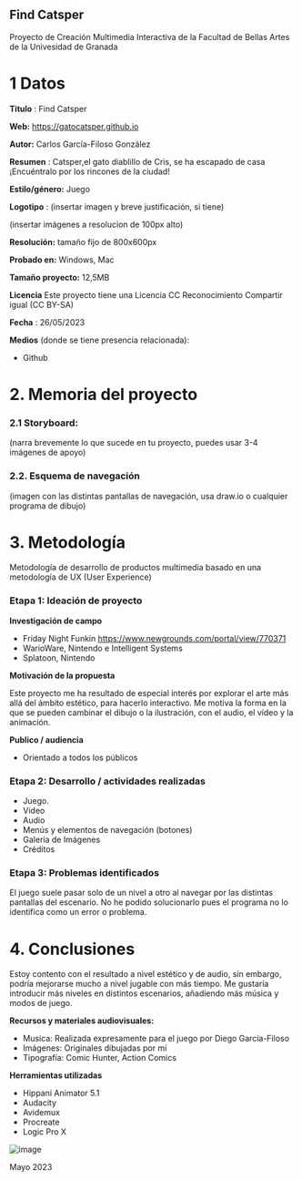 ## Find Catsper

Proyecto de Creación Multimedia Interactiva de la  Facultad de Bellas Artes de la Univesidad de Granada



# 1 Datos 



**Titulo** : Find Catsper

**Web:**   https://gatocatsper.github.io

**Autor:**  Carlos García-Filoso González

**Resumen** : Catsper,el gato diablillo de Cris, se ha escapado de casa ¡Encuéntralo por los rincones de la ciudad!

**Estilo/género:**  Juego

**Logotipo** : (insertar imagen y breve justificación, si  tiene) 

(insertar imágenes a resolucion de 100px alto)

**Resolución:** tamaño fijo de 800x600px 

**Probado en:**   Windows, Mac

**Tamaño proyecto:** 12,5MB

**Licencia** Este proyecto tiene una Licencia CC Reconocimiento Compartir igual (CC BY-SA)

**Fecha** : 26/05/2023

**Medios** (donde se tiene presencia relacionada):

- Github

# 2. Memoria del proyecto 

### 2.1 Storyboard: 



(narra brevemente lo que sucede en tu proyecto, puedes usar 3-4 imágenes de apoyo)



### 2.2. Esquema de navegación 



(imagen con las distintas pantallas de navegación, usa draw.io o cualquier programa de dibujo)







# 3. Metodología

Metodología de desarrollo de productos multimedia basado en una metodología de UX (User Experience)



### Etapa 1: Ideación de proyecto

**Investigación de campo**

- Friday Night Funkin https://www.newgrounds.com/portal/view/770371
- WarioWare, Nintendo e Intelligent Systems
- Splatoon, Nintendo



**Motivación de la propuesta** 

Este proyecto me ha resultado de especial interés por explorar el arte más allá del ámbito estético, para hacerlo interactivo. Me motiva la forma en la que se pueden cambinar el dibujo o la ilustración, con el audio, el vídeo y la animación. 



**Publico / audiencia**

- Orientado a todos los públicos





### Etapa 2: Desarrollo / actividades realizadas

- Juego. 
- Video
- Audio 
- Menús y elementos de navegación (botones)
- Galería de Imágenes
- Créditos



### Etapa 3: Problemas identificados

El juego suele pasar solo de un nivel a otro al navegar por las distintas pantallas del escenario. No he podido solucionarlo pues el programa no lo identifica como un error o problema.



# 4. Conclusiones 

Estoy contento con el resultado a nivel estético y de audio, sin embargo, podría mejorarse mucho a nivel jugable con más tiempo. Me gustaría introducir más niveles en distintos escenarios, añadiendo más música y modos de juego.






**Recursos y materiales audiovisuales:**

* Musica: Realizada expresamente para el juego por Diego García-Filoso
* Imágenes: Originales dibujadas por mí 
* Tipografía: Comic Hunter, Action Comics

**Herramientas utilizadas**

- Hippani Animator 5.1
- Audacity
- Avidemux
- Procreate
- Logic Pro X



![image](https://github.com/gatocatsper/gatocatsper.github.io/assets/134587838/3ae30772-68c6-4b1e-b2cb-e652bc0357ea)

Mayo 2023
